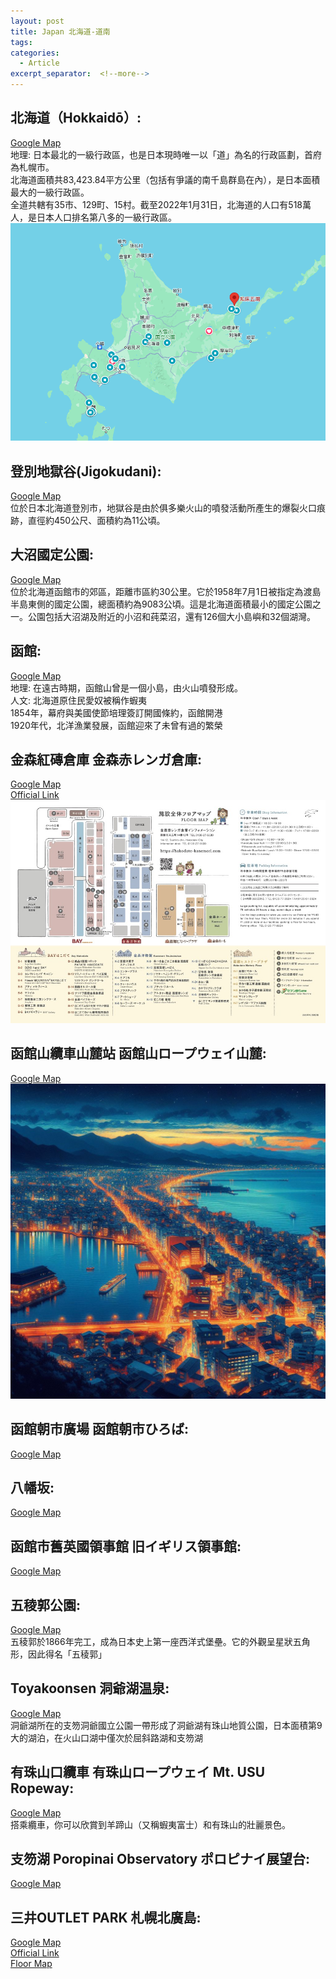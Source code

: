 ```yaml
---
layout: post
title: Japan 北海道-道南
tags: 
categories:
  - Article
excerpt_separator:  <!--more-->
---
```

## 北海道（Hokkaidō）:<br>
[Google Map](https://maps.app.goo.gl/A594JejBaTJywVTB8 "google")<br>
地理: 日本最北的一級行政區，也是日本現時唯一以「道」為名的行政區劃，首府為札幌市。<br>
北海道面積共83,423.84平方公里（包括有爭議的南千島群島在內），是日本面積最大的一級行政區。<br>
全道共轄有35市、129町、15村。截至2022年1月31日，北海道的人口有518萬人，是日本人口排名第八多的一級行政區。<br>
![Photo](/assets/Hokkaido.png)<br>

<!-- day1 -->
## 登別地獄谷(Jigokudani):<br>
[Google Map](https://maps.app.goo.gl/7oxaCSAdkCA5DcHAA "google")<br>
位於日本北海道登別市，地獄谷是由於俱多樂火山的噴發活動所產生的爆裂火口痕跡，直徑約450公尺、面積約為11公頃。<br>

## 大沼國定公園:<br>
[Google Map](https://maps.app.goo.gl/z2CKyhYYXdnX3NiA7 "google")<br>
位於北海道函館市的郊區，距離市區約30公里。它於1958年7月1日被指定為渡島半島東側的國定公園，總面積約為9083公頃。這是北海道面積最小的國定公園之一。公園包括大沼湖及附近的小沼和莼菜沼，還有126個大小島嶼和32個湖灣。<br>

<!-- day2 -->
## 函館:<br>
[Google Map](https://maps.app.goo.gl/t9NZjbihYgPbomEeA "google")<br>
地理: 在遠古時期，函館山曾是一個小島，由火山噴發形成。<br>
人文: 北海道原住民愛奴被稱作蝦夷<br>
1854年，幕府與美國使節培理簽訂開國條約，函館開港<br>
1920年代，北洋漁業發展，函館迎來了未曾有過的繁榮<br>

## 金森紅磚倉庫 金森赤レンガ倉庫: <br>
[Google Map](https://maps.app.goo.gl/eGwRWrdAi5CfsxZg9 "google")<br>
[Official Link](https://hakodate-kanemori.com/shop/ "google")<br>
![my screenshot](/assets/202312dl_froormap.jpg)<br>

## 函館山纜車山麓站 函館山ロープウェイ山麓:<br>
[Google Map](https://maps.app.goo.gl/Z3yWMuC4XpBuXfyX8 "google")<br>
![my screenshot](/assets/344bea6a-a539-4159-b1c4-fc5c9a62c5e0.jpeg)<br>

<!-- day3-->

## 函館朝市廣場 函館朝市ひろば:<br>
[Google Map](https://maps.app.goo.gl/kENiok7KSLsCHZuf8 "google")<br>

## 八幡坂:<br>
[Google Map](https://maps.app.goo.gl/1GsHJubtMCz9Z6T78 "google")<br>


## 函館市舊英國領事館 旧イギリス領事館:<br> 
[Google Map](https://maps.app.goo.gl/MyqVhdkt9MySNKNU9 "google")<br>


## 五稜郭公園:<br>
[Google Map](https://maps.app.goo.gl/JwcJBrwQhRVr3Gxn7 "google")<br>
五稜郭於1866年完工，成為日本史上第一座西洋式堡壘。它的外觀呈星狀五角形，因此得名「五稜郭」<br>


<!-- day4-->
## Toyakoonsen 洞爺湖温泉:<br>
[Google Map](https://maps.app.goo.gl/YxBckLfK9dka63dGA "google")<br>
洞爺湖所在的支笏洞爺國立公園一帶形成了洞爺湖有珠山地質公園，日本面積第9大的湖泊，在火山口湖中僅次於屈斜路湖和支笏湖<br>

## 有珠山口纜車 有珠山ロープウェイ Mt. USU Ropeway:<br>
[Google Map](https://maps.app.goo.gl/eEHyNNLXRYPNd51E6 "google")<br>
搭乘纜車，你可以欣賞到羊蹄山（又稱蝦夷富士）和有珠山的壯麗景色。

<!-- day5-->
## 支笏湖 Poropinai Observatory ポロピナイ展望台:<br>
[Google Map](https://maps.app.goo.gl/XTS77h4LCmnkcES99 "google")<br>

## 三井OUTLET PARK 札幌北廣島:<br>
[Google Map](https://maps.app.goo.gl/DXnrpZiip7cXfehD8 "google")<br>
[Official Link](https://mitsui-shopping-park.com/mop/sapporo/tw/search/ "google")<br>
[Floor Map](https://mitsui-shopping-park.com/mop/file/filter/sapporo/floor/00009_fo.pdf "google")<br>









